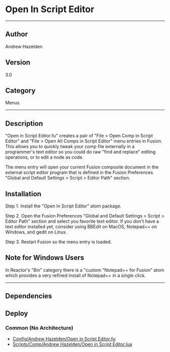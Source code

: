 # Open In Script Editor
___

## Author
Andrew Hazelden

## Version
3.0

## Category
Menus

___

## Description
<p>"Open in Script Editor.fu" creates a pair of "File &gt; Open Comp in Script Editor" and "File &gt; Open All Comps in Script Editor" menu entries in Fusion. This allows you to quickly tweak your comp file externally in a programmer's text editor so you could do raw "find and replace" editing operations, or to edit a node as code.</p>

<p>The menu entry will open your current Fusion composite document in the external script editor program that is defined in the Fusion Preferences "Global and Default Settings &gt; Script &gt; Editor Path" section.</p>

<h2>Installation</h2>

<p>Step 1. Install the "Open In Script Editor" atom package.</p>

<p>Step 2. Open the Fusion Preferences "Global and Default Settings &gt; Script &gt; Editor Path" section and select you favorite text editor. If you don't have a text editor installed yet, consider using BBEdit on MacOS, Notepad++ on Windows, and gedit on Linux.</p>

<p>Step 3. Restart Fusion so the menu entry is loaded.</p>

<h2>Note for Windows Users</h2>

<p>In Reactor's "Bin" category there is a "custom "Notepad++ for Fusion" atom which provides a very refined install of Notepad++ in a single click.</p>


___

## Dependencies

## Deploy

### Common (No Architecture)

<ul>
<li><a href="https://gitlab.com/WeSuckLess/Reactor/-/blob/master/Atoms/com.AndrewHazelden.OpenInScriptEditor/Config/Andrew Hazelden/Open in Script Editor.fu?ref_type=heads">Config/Andrew Hazelden/Open in Script Editor.fu</a></li>
<li><a href="https://gitlab.com/WeSuckLess/Reactor/-/blob/master/Atoms/com.AndrewHazelden.OpenInScriptEditor/Scripts/Comp/Andrew Hazelden/Open in Script Editor.lua?ref_type=heads">Scripts/Comp/Andrew Hazelden/Open in Script Editor.lua</a></li>
</ul>
